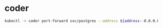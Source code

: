 # coder

```bash
kubectl -n coder port-forward svc/postgres --address ${address:-0.0.0.0} ${port:-5432}:5432
```
